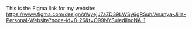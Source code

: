 This is the Figma link for my website: https://www.figma.com/design/aWyejJ7aZD39LWSy6gRSuh/Ananya-Jilla-Personal-Website?node-id=8-26&t=O99NYSuiediInoNA-1

